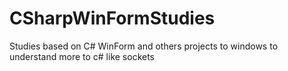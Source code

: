 # CSharpWinFormStudies
Studies based on C# WinForm and others projects to windows to understand more to c#  like sockets
